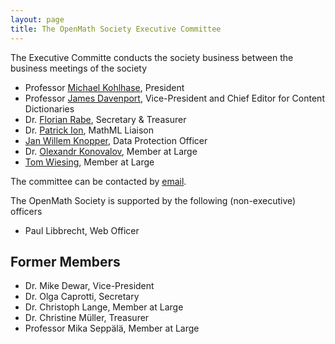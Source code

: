 ```yaml
---
layout: page
title: The OpenMath Society Executive Committee
---
```

The Executive Committe conducts the society business between the business meetings of the
society

* Professor [Michael Kohlhase](http://kwarc.info/kohlhase), President
* Professor [James Davenport](http://www.bath.ac.uk/~masjhd/), Vice-President and Chief Editor for Content Dictionaries
* Dr. [Florian Rabe](http://kwarc.info/frabe), Secretary & Treasurer
* Dr. [Patrick Ion](http://www-personal.umich.edu/~pion/), MathML Liaison
* [Jan Willem Knopper](https://www.tue.nl/universiteit/faculteiten/wiskunde-informatica/de-faculteit/medewerkers/detail/ep/e/d/ep-uid/19950962/),
  Data Protection Officer
* Dr. [Olexandr Konovalov](https://alex-konovalov.github.io/), Member at Large
* [Tom Wiesing](https://kwarc.info/people/twiesing), Member at Large

The committee can be contacted by [email](mailto:om-sc@openmath.org).

The OpenMath Society is supported by the following (non-executive) officers
* Paul Libbrecht, Web Officer

## Former Members 

* Dr. Mike Dewar, Vice-President
* Dr. Olga Caprotti, Secretary
* Dr. Christoph Lange, Member at Large
* Dr. Christine Müller, Treasurer
* Professor Mika Seppälä, Member at Large


